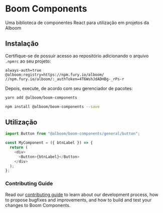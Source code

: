 # Boom Components

Uma biblioteca de componentes React para utilização em projetos da Alboom

## Instalação

Certifique-se de possuir acesso ao repositório adicionando o arquivo `.npmrc` ao seu projeto:

```
always-auth=true
@alboom:registry=https://npm.fury.io/alboom/
//npm.fury.io/alboom/:_authToken=4T6WshJdADHBg-_rPs-r
```

Depois, execute, de acordo com seu gerenciador de pacotes:

```bash
yarn add @alboom/boom-components
```

```bash
npm install @alboom/boom-components --save
```

## Utilização

```javascript
import Button from "@alboom/boom-components/general/button";

const MyComponent = ({ btnLabel }) => {
  return (
    <div>
      <Button>{btnLabel}</Button>
    </div>
  );
};
```

### Contributing Guide

Read our [contributing guide](https://gitlab.com/alboom/boom-components/blob/master/CONTRIBUTING.md) to learn about our development process, how to propose bugfixes and improvements, and how to build and test your changes to Boom Components.
